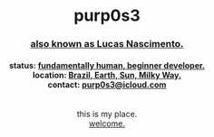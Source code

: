 <div align="center">
    <h1>purp0s3</h1>
    <h3>
        <a href="https://www.github.com/purp0s3">
        also known as Lucas Nascimento.
        </a>
    </h3>
    <h4>
        status:
        <a href="https://github.com/purp0s3?tab=repositories">
            fundamentally human, beginner developer.
        </a><br>
        location:
        <a href="https://en.wikipedia.org/wiki/Brazil">
            Brazil, Earth, Sun, Milky Way.
        </a><br>
        contact:
        <a href="mailto:purp0s3@icloud.com">
            purp0s3@icloud.com
        </a>
    </h4><br>
    <a>
        this is my place.
    </a><br>
    <a href="https://raw.githubusercontent.com/purp0s3/purp0s3/main/untitled/looking.txt">
        welcome.
    </a>
</div>